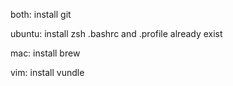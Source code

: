 both:
  install git


ubuntu:
  install zsh
  .bashrc and .profile already exist

mac:
  install brew

vim:
  install vundle

